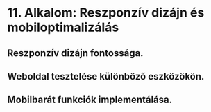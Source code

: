 # 11. Alkalom: Reszponzív dizájn és mobiloptimalizálás

## Reszponzív dizájn fontossága.
## Weboldal tesztelése különböző eszközökön.
## Mobilbarát funkciók implementálása.